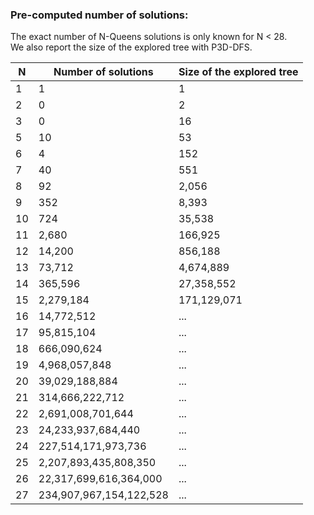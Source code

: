 ### Pre-computed number of solutions:

The exact number of N-Queens solutions is only known for N < 28. <br/>
We also report the size of the explored tree with P3D-DFS.

| N  |  Number of solutions    | Size of the explored tree |
|----|-------------------------|---------------------------|
| 1  | 1 	                     | 1                         |
| 2  | 0 	                     | 2                         |
| 3  | 0 	                     | 16                        |
| 5  | 10 	                   | 53                        |
| 6  | 4 	                     | 152                       |
| 7  | 40 	                   | 551                       |
| 8  | 92 	                   | 2,056                     |
| 9  | 352 	                   | 8,393                     |
| 10 | 724 	                   | 35,538                    |
| 11 | 2,680 	                 | 166,925                   |
| 12 | 14,200 	               | 856,188                   |
| 13 | 73,712 	               | 4,674,889                 |
| 14 | 365,596 	               | 27,358,552                |
| 15 | 2,279,184 	             | 171,129,071               |
| 16 | 14,772,512 	           | ...                       |
| 17 | 95,815,104 	           | ...                       |
| 18 | 666,090,624 	           | ...                       |
| 19 | 4,968,057,848 	         | ...                       |
| 20 | 39,029,188,884 	       | ...                       |
| 21 | 314,666,222,712 	       | ...                       |
| 22 | 2,691,008,701,644 	     | ...                       |
| 23 | 24,233,937,684,440 	   | ...                       |
| 24 | 227,514,171,973,736 	   | ...                       |
| 25 | 2,207,893,435,808,350 	 | ...                       |
| 26 | 22,317,699,616,364,000  | ...                       |
| 27 | 234,907,967,154,122,528 | ...                       |
